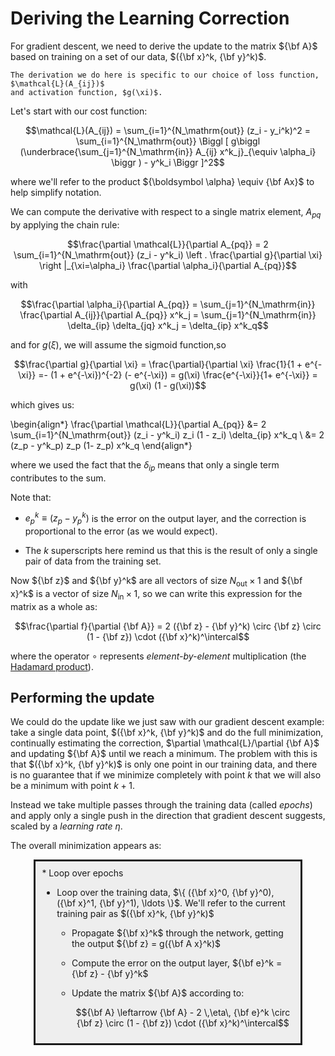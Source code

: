 # Deriving the Learning Correction

For gradient descent, we need to derive the update to the matrix
${\bf A}$ based on training on a set of our data, $({\bf x}^k, {\bf y}^k)$.

```{important}
The derivation we do here is specific to our choice of loss function, $\mathcal{L}(A_{ij})$
and activation function, $g(\xi)$.
```

Let's start with our cost function:

$$\mathcal{L}(A_{ij}) = \sum_{i=1}^{N_\mathrm{out}} (z_i - y_i^k)^2 = \sum_{i=1}^{N_\mathrm{out}} 
  \Biggl [ g\biggl (\underbrace{\sum_{j=1}^{N_\mathrm{in}} A_{ij} x^k_j}_{\equiv \alpha_i} \biggr ) - y^k_i \Biggr ]^2$$

where we'll refer to the product ${\boldsymbol \alpha} \equiv {\bf Ax}$ to help simplify notation.

We can compute the derivative with respect to a single matrix
element, $A_{pq}$ by applying the chain rule:

$$\frac{\partial \mathcal{L}}{\partial A_{pq}} =
  2 \sum_{i=1}^{N_\mathrm{out}} (z_i - y^k_i) \left . \frac{\partial g}{\partial \xi} \right |_{\xi=\alpha_i} \frac{\partial \alpha_i}{\partial A_{pq}}$$
  

with

$$\frac{\partial \alpha_i}{\partial A_{pq}} = \sum_{j=1}^{N_\mathrm{in}} \frac{\partial A_{ij}}{\partial A_{pq}} x^k_j = \sum_{j=1}^{N_\mathrm{in}} \delta_{ip} \delta_{jq} x^k_j = \delta_{ip} x^k_q$$

and for $g(\xi)$, we will assume the sigmoid function,so

$$\frac{\partial g}{\partial \xi} 
  = \frac{\partial}{\partial \xi} \frac{1}{1 + e^{-\xi}} 
  =- (1 + e^{-\xi})^{-2} (- e^{-\xi})
  = g(\xi) \frac{e^{-\xi}}{1+ e^{-\xi}} = g(\xi) (1 - g(\xi))$$

which gives us:

\begin{align*}
\frac{\partial \mathcal{L}}{\partial A_{pq}} &= 2 \sum_{i=1}^{N_\mathrm{out}}
   (z_i - y^k_i) z_i (1 - z_i) \delta_{ip} x^k_q \\
   &= 2 (z_p - y^k_p) z_p (1- z_p) x^k_q
\end{align*}
   
where we used the fact that the $\delta_{ip}$ means that only a single term contributes to the sum.

Note that:

* $e_p^k \equiv (z_p - y_p^k)$ is the error on the output layer,
  and the correction is proportional to the error (as we would
  expect).

* The $k$ superscripts here remind us that this is the result of
  only a single pair of data from the training set.
  
Now ${\bf z}$ and ${\bf y}^k$ are all vectors of size $N_\mathrm{out} \times 1$ and ${\bf x}^k$ is a vector of size $N_\mathrm{in} \times 1$, so we can write this expression for the matrix as a whole as:

$$\frac{\partial f}{\partial {\bf A}} = 2 ({\bf z} - {\bf y}^k) \circ {\bf z} \circ (1 - {\bf z}) \cdot ({\bf x}^k)^\intercal$$

where the operator $\circ$ represents _element-by-element_ multiplication (the [Hadamard product](https://en.wikipedia.org/wiki/Hadamard_product_(matrices))).

## Performing the update

We could do the update like we just saw with our gradient descent
example: take a single data point, $({\bf x}^k, {\bf y}^k)$ and
do the full minimization, continually estimating the correction,
$\partial \mathcal{L}/\partial {\bf A}$ and updating ${\bf A}$ until we
reach a minimum.  The problem with this is that $({\bf x}^k, {\bf y}^k)$ is only one point in our training data, and there is no
guarantee that if we minimize completely with point $k$ that we will
also be a minimum with point $k+1$.

Instead we take multiple passes through the training data (called _epochs_) and apply only a single push in the direction that gradient
descent suggests, scaled by a _learning rate_ $\eta$.

The overall minimization appears as:

<div style="border: solid; padding: 10px; width: 80%; margin: 0 auto; background: #eeeeee">
* Loop over epochs

  * Loop over the training data, $\{ ({\bf x}^0, {\bf y}^0), ({\bf x}^1, {\bf y}^1), \ldots \}$.  We'll refer to the current training
    pair as $({\bf x}^k, {\bf y}^k)$
    
    * Propagate ${\bf x}^k$ through the network, getting the output
      ${\bf z} = g({\bf A x}^k)$
      
    * Compute the error on the output layer, ${\bf e}^k = {\bf z} - {\bf y}^k$
    
    * Update the matrix ${\bf A}$ according to:
    
      $${\bf A} \leftarrow {\bf A} - 2 \,\eta\, {\bf e}^k \circ {\bf z} \circ (1 - {\bf z}) \cdot ({\bf x}^k)^\intercal$$
</div>

